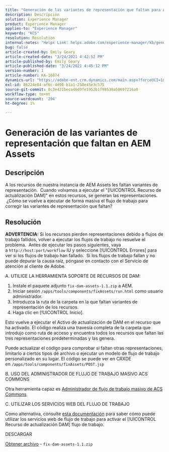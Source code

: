 ```yaml
---
title: "Generación de las variantes de representación que faltan para AEM Assets"
description: Descripción
solution: Experience Manager
product: Experience Manager
applies-to: "Experience Manager"
keywords: "KCS"
resolution: Resolution
internal-notes: "Helpx Link: helpx.adobe.com/experience-manager/kb/generating-the-missing-renditions-for-aem-assets.html"
bug: false
article-created-by: Emily Geary
article-created-date: "3/24/2021 4:42:52 PM"
article-published-by: Emily Geary
article-published-date: "3/24/2021 4:45:12 PM"
version-number: 1
article-number: KA-16874
dynamics-url: "https://adobe-ent.crm.dynamics.com/main.aspx?forceUCI=1&pagetype=entityrecord&etn=knowledgearticle&id=59bcb0f3-bf8c-eb11-a812-000d3a58b9d1"
exl-id: 86224e84-af6c-4d98-b1a1-258e45e3c575
source-git-commit: 0c3e421beca46d9fe1952b1f98538a50697216a0
workflow-type: tm+mt
source-wordcount: '294'
ht-degree: 1%

---
```


# Generación de las variantes de representación que faltan en AEM Assets

## Descripción


A los recursos de nuestra instancia de AEM Assets les faltan variantes de representación.  Cuando volvamos a ejecutar el &quot;[!UICONTROL Recurso de actualización DAM]&quot; en estos recursos, se generan las representaciones.  ¿Cómo se vuelve a ejecutar de forma masiva el flujo de trabajo para corregir las variantes de representación que faltan?


## Resolución


<b>ADVERTENCIA:</b> Si los recursos pierden representaciones debido a flujos de trabajo fallidos, volver a ejecutar los flujos de trabajo no resuelve el problema.  Antes de ejecutar los pasos siguientes, vaya a `http://host:port/workflow` IU y seleccione [!UICONTROL Errores] para ver si los flujos de trabajo han fallado.  Si los flujos de trabajo fallan y no puede depurar la causa raíz, póngase en contacto con el Servicio de atención al cliente de Adobe.

A. UTILICE LA HERRAMIENTA SOPORTE DE RECURSOS DE DAM:

1. Instale el paquete adjunto `fix-dam-assets-1.1.zip` a AEM.
2. Iniciar sesión `/apps/tools/components/fixAssets/run.html` como usuario administrador.
3. Introduzca la ruta de la carpeta en la que faltan variantes de representación de los recursos.
4. Haga clic en [!UICONTROL Inicio].


Esto vuelve a ejecutar el Activo de actualización de DAM en el recurso que ha activado. El código realiza una travesía completa de la carpeta que introdujo como ruta de acceso y encuentra todos los recursos que faltan las tres representaciones predeterminadas y las genera.

Puede actualizar el código para comprobar si faltan otras representaciones, limitarlo a ciertos tipos de archivo o ejecutar un modelo de flujo de trabajo personalizado en su lugar. El código se puede ver en CRXDE en `/apps/tools/components/fixAssets/POST.jsp`



B. USO DEL ADMINISTRADOR DE FLUJO DE TRABAJO MASIVO ACS COMMONS

Otra herramienta capaz es [Administrador de flujo de trabajo masivo de ACS Commons](https://adobe-consulting-services.github.io/acs-aem-commons/features/bulk-workflow-manager/index.html)



C. UTILIZAR LOS SERVICIOS WEB DEL FLUJO DE TRABAJO

Como alternativa, consulte [esta documentación](https://helpx.adobe.com/experience-manager/6-2/sites/developing/using/wf-program-interaction.html#Creating,%20Reading%20or%20Deleting%20Workflow%20Models) para saber cómo puede utilizar los servicios web de flujo de trabajo para activar el [!UICONTROL Recurso de actualización DAM] flujo de trabajo.

DESCARGAR

[Obtener archivo](https://helpx.adobe.com/content/dam/help/en/experience-manager/kb/generating-the-missing-renditions-for-aem-assets/_jcr_content/main-pars/download_section/download-1/fix-dam-assets-11.zip "fix-dam-assets-1.1.zip") - `fix-dam-assets-1.1.zip`
